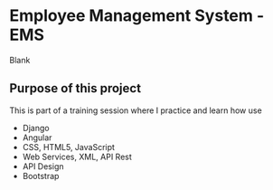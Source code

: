# Employee Management System - EMS
Blank

## Purpose of this project
This is part of a training session where I practice and learn how use 
- Django
- Angular
- CSS, HTML5, JavaScript
- Web Services, XML, API Rest
- API Design
- Bootstrap